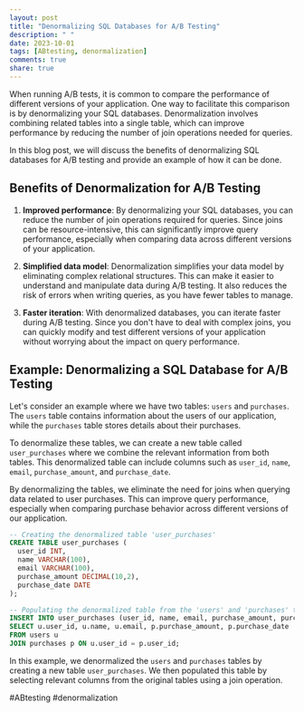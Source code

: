 ```yaml
---
layout: post
title: "Denormalizing SQL Databases for A/B Testing"
description: " "
date: 2023-10-01
tags: [ABtesting, denormalization]
comments: true
share: true
---
```


When running A/B tests, it is common to compare the performance of different versions of your application. One way to facilitate this comparison is by denormalizing your SQL databases. Denormalization involves combining related tables into a single table, which can improve performance by reducing the number of join operations needed for queries.

In this blog post, we will discuss the benefits of denormalizing SQL databases for A/B testing and provide an example of how it can be done.

## Benefits of Denormalization for A/B Testing

1. **Improved performance**: By denormalizing your SQL databases, you can reduce the number of join operations required for queries. Since joins can be resource-intensive, this can significantly improve query performance, especially when comparing data across different versions of your application.

2. **Simplified data model**: Denormalization simplifies your data model by eliminating complex relational structures. This can make it easier to understand and manipulate data during A/B testing. It also reduces the risk of errors when writing queries, as you have fewer tables to manage.

3. **Faster iteration**: With denormalized databases, you can iterate faster during A/B testing. Since you don't have to deal with complex joins, you can quickly modify and test different versions of your application without worrying about the impact on query performance.

## Example: Denormalizing a SQL Database for A/B Testing

Let's consider an example where we have two tables: `users` and `purchases`. The `users` table contains information about the users of our application, while the `purchases` table stores details about their purchases.

To denormalize these tables, we can create a new table called `user_purchases` where we combine the relevant information from both tables. This denormalized table can include columns such as `user_id`, `name`, `email`, `purchase_amount`, and `purchase_date`.

By denormalizing the tables, we eliminate the need for joins when querying data related to user purchases. This can improve query performance, especially when comparing purchase behavior across different versions of our application.

```sql
-- Creating the denormalized table 'user_purchases'
CREATE TABLE user_purchases (
  user_id INT,
  name VARCHAR(100),
  email VARCHAR(100),
  purchase_amount DECIMAL(10,2),
  purchase_date DATE
);

-- Populating the denormalized table from the 'users' and 'purchases' tables
INSERT INTO user_purchases (user_id, name, email, purchase_amount, purchase_date)
SELECT u.user_id, u.name, u.email, p.purchase_amount, p.purchase_date
FROM users u
JOIN purchases p ON u.user_id = p.user_id;
```

In this example, we denormalized the `users` and `purchases` tables by creating a new table `user_purchases`. We then populated this table by selecting relevant columns from the original tables using a join operation.

#ABtesting #denormalization